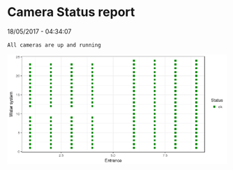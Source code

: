 Camera Status report
================
18/05/2017 - 04:34:07

    All cameras are up and running

![](camreport_files/figure-markdown_github/unnamed-chunk-2-1.png)

